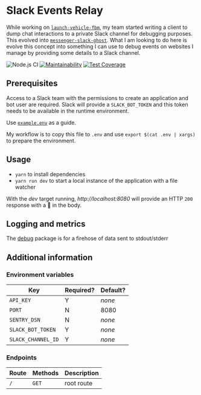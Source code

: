 # Slack Events Relay

While working on [`launch-vehicle-fbm`](https://github.com/CondeNast/launch-vehicle-fbm), my team started writing a client to dump chat interactions to a private Slack channel for debugging purposes. This evolved into [`messenger-slack-ghost`](https://github.com/crccheck/messenger-slack-ghost). What I am looking to do here is evolve this concept into something I can use to debug events on websites I manage by providing some details to a Slack channel.

![Node.js CI](https://github.com/stripethree/slack-events-relay/workflows/Node.js%20CI/badge.svg)
[![Maintainability](https://api.codeclimate.com/v1/badges/83d1fba8a9ddaab579e9/maintainability)](https://codeclimate.com/github/stripethree/slack-events-relay/maintainability)
[![Test Coverage](https://api.codeclimate.com/v1/badges/83d1fba8a9ddaab579e9/test_coverage)](https://codeclimate.com/github/stripethree/slack-events-relay/test_coverage)

## Prerequisites

Access to a Slack team with the permissions to create an application and bot user are required. Slack will provide a `SLACK_BOT_TOKEN` and this token needs to be available in the runtime environment.

Use [`example.env`](./example.env) as a guide.

My workflow is to copy this file to `.env` and use `export $(cat .env | xargs)` to prepare the environment.

## Usage

- `yarn` to install dependencies
- `yarn run dev` to start a local instance of the
  application with a file watcher

With the _dev_ target running, _http://localhost:8080_ will provide an HTTP `200` response with a 🤖 in the body.

## Logging and metrics

The [debug] package is for a firehose of data sent to stdout/stderr

[debug]: https://github.com/visionmedia/debug

## Additional information

### Environment variables

| Key                | Required? | Default? |
| ------------------ | --------- | -------- |
| `API_KEY`          | Y         | _none_   |
| `PORT`             | N         | 8080     |
| `SENTRY_DSN`       | N         | _none_   |
| `SLACK_BOT_TOKEN`  | Y         | _none_   |
| `SLACK_CHANNEL_ID` | Y         | _none_   |

### Endpoints

| Route | Methods | Description |
| ----- | ------- | ----------- |
| `/`   | `GET`   | root route  |
